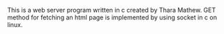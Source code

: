 This is a web server program written in c created by Thara Mathew.
GET method for fetching an html page is implemented by using socket in c on linux.
